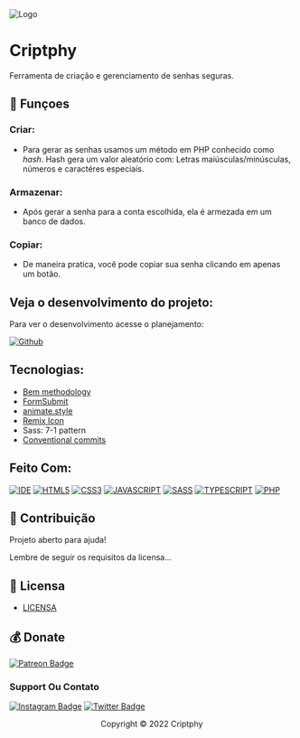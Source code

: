 <img src="assets\img\cover.png" alt="Logo"/>


# Criptphy

Ferramenta de criação e gerenciamento de senhas seguras.

## 🔧 Funçoes

### Criar:
- Para gerar as senhas usamos um método em PHP conhecido como *hash*. Hash gera um valor aleatório com: Letras maiúsculas/minúsculas, números e caractéres especiais.

### Armazenar:
- Após gerar a senha para a conta escolhida, ela é armezada em um banco de dados.

### Copiar:
- De maneira pratica, você pode copiar sua senha clicando em apenas um botão.

## Veja o desenvolvimento do projeto:

Para ver o desenvolvimento acesse o planejamento:

[![Github](https://img.shields.io/badge/GitHub-100000?style=for-the-badge&logo=github&logoColor=white)](https://github.com/Criptphy/Criptphy)

## Tecnologias:
- [Bem methodology](https://en.bem.info/methodology/)
- [FormSubmit](https://formsubmit.co/)
- [animate.style](https://animate.style/)
- [Remix Icon](https://remixicon.com/)
- Sass: 7-1 pattern
- [Conventional commits](https://www.conventionalcommits.org/en/v1.0.0/)

## Feito Com:
[![IDE](https://img.shields.io/badge/Visual_studio_code-0078D4?style=for-the-badge&logo=visual%20studio%20code&logoColor=white)](https://code.visualstudio.com/)
[![HTML5](https://img.shields.io/badge/HTML5-E34F26?style=for-the-badge&logo=html5&logoColor=white)](https://developer.mozilla.org/pt-BR/docs/Web/HTML)
[![CSS3](https://img.shields.io/badge/CSS3-1572B6?style=for-the-badge&logo=css3&logoColor=white)](https://developer.mozilla.org/pt-BR/docs/Web/CSS)
[![JAVASCRIPT](https://img.shields.io/badge/JavaScript-F7DF1E?style=for-the-badge&logo=javascript&logoColor=black)](https://developer.mozilla.org/pt-BR/docs/Web/JavaScript)
[![SASS](https://img.shields.io/badge/Sass-cd6799?style=for-the-badge&logo=sass&logoColor=white)](https://sass-lang.com/)
[![TYPESCRIPT](https://img.shields.io/badge/TypeScript-007acc?style=for-the-badge&logo=typescript&logoColor=white)](https://www.typescriptlang.org/)
[![PHP](https://img.shields.io/badge/PHP-474A8A?style=for-the-badge&logo=php&logoColor=white)](https://www.php.net/)

## 🤝 Contribuição

Projeto aberto para ajuda!

Lembre de seguir os requisitos da licensa...

## 🔖 Licensa
- [LICENSA](LICENSE)

## 💰 Donate
[![Patreon Badge](https://img.shields.io/badge/Patreon-F96854?style=for-the-badge&logo=patreon&logoColor=white)](https://www.patreon.com/criptphy)

### Support Ou Contato

[![Instagram Badge](https://img.shields.io/badge/Instagram-E4405F?style=for-the-badge&logo=instagram&logoColor=white)](https://www.instagram.com/criptphy/)
[![Twitter Badge](https://img.shields.io/badge/Twitter-1DA1F2?style=for-the-badge&logo=twitter&logoColor=white)](https://twitter.com/criptphy)

<p align="center">Copyright © 2022 Criptphy</p>
